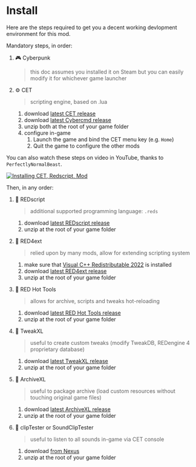 # Install

Here are the steps required to get you a decent working devlopment environment for this mod.

Mandatory steps, in order:

1. 🎮 Cyberpunk
   > this doc assumes you installed it on Steam
   > but you can easily modify it for whichever game launcher

2. ⚙️ CET
   > scripting engine, based on .lua
   1. download [latest CET release](https://github.com/yamashi/CyberEngineTweaks/releases/latest)
   2. download [latest Cybercmd release](https://github.com/jac3km4/cybercmd/releases/latest)
   3. unzip both at the root of your game folder
   4. configure in-game
      1. Launch the game and bind the CET menu key (e.g. `Home`)
      2. Quit the game to configure the other mods

You can also watch these steps on video in YouTube, thanks to `PerfectlyNormalBeast`.

[![Installing CET, Redscript, Mod](https://img.youtube.com/vi/klxa3hPTCHk/0.jpg)](https://www.youtube.com/watch?v=klxa3hPTCHk)

Then, in any order:

1. 🧧 REDscript
   > additional supported programming language: `.reds`
   1. download [latest REDscript release](https://github.com/jac3km4/redscript/releases/latest)
   2. unzip at the root of your game folder

2. 🔴 RED4ext
   > relied upon by many mods, allow for extending scripting system
   1. make sure that [Visual C++ Redistributable 2022](https://aka.ms/vs/17/release/vc_redist.x64.exe) is installed
   2. download [latest RED4ext release](https://github.com/WopsS/RED4ext/releases/latest)
   3. unzip at the root of your game folder

3. 🔺 RED Hot Tools
   > allows for archive, scripts and tweaks hot-reloading
   1. download [latest RED Hot Tools release](https://github.com/psiberx/cp2077-red-hot-tools/releases/latest)
   2. unzip at the root of your game folder

4. 🔺 TweakXL
   > useful to create custom tweaks (modify TweakDB, REDengine 4 proprietary database)
   1. download [latest TweakXL release](https://github.com/psiberx/cp2077-tweak-xl/releases/latest)
   2. unzip at the root of your game folder

5. 🔺 ArchiveXL
   > useful to package archive (load custom resources without touching original game files)
   1. download [latest ArchiveXL release](https://github.com/psiberx/cp2077-archive-xl/releases/latest)
   2. unzip at the root of your game folder

6. 🔺 clipTester or SoundClipTester
   > useful to listen to all sounds in-game via CET console
   1. download [from Nexus](https://www.nexusmods.com/cyberpunk2077/mods/1977?tab=files)
   2. unzip at the root of your game folder
